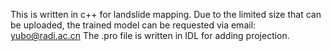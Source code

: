 This is written in c++ for landslide mapping. Due to the limited size that can be uploaded, the trained model can be requested via email: yubo@radi.ac.cn
The .pro file is written in IDL for adding projection.
